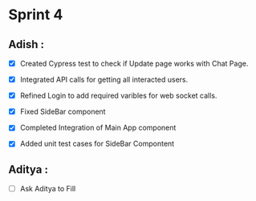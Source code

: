 # Sprint 4

## Adish :
- [x] Created Cypress test to check if Update page works with Chat Page.
- [x] Integrated API calls for getting all interacted users.
- [x] Refined Login to add required varibles for web socket calls.
- [x] Fixed SideBar component
- [x] Completed Integration of Main App component
- [x] Added unit test cases for SideBar Compontent


## Aditya :
- [ ] Ask Aditya to Fill 
